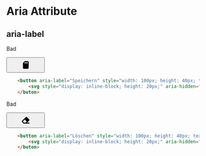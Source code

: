 # Aria Attribute
## aria-label

<div class="flex flex-wrap">
<div class="w-1/6">
	<p>
		Bad
	<p>
</div>
<div class="w-2/6">
	<button aria-label="Speichern" style="width: 100px; height: 40px; text-align: center;">
		<svg style="display: inline-block; height: 20px;" aria-hidden="true" focusable="false" data-prefix="fas" data-icon="sd-card" class="svg-inline--fa fa-sd-card fa-w-12" role="img" xmlns="http://www.w3.org/2000/svg" viewBox="0 0 384 512"><path fill="currentColor" d="M320 0H128L0 128v320c0 35.3 28.7 64 64 64h256c35.3 0 64-28.7 64-64V64c0-35.3-28.7-64-64-64zM160 160h-48V64h48v96zm80 0h-48V64h48v96zm80 0h-48V64h48v96z"></path></svg>
	</buton>
</div>
<div class="w-3/6">

``` html
	<button aria-label="Speichern" style="width: 100px; height: 40px; text-align: center;">
		<svg style="display: inline-block; height: 20px;" aria-hidden="true" focusable="false" data-prefix="fas" data-icon="sd-card" class="svg-inline--fa fa-sd-card fa-w-12" role="img" xmlns="http://www.w3.org/2000/svg" viewBox="0 0 384 512"><path fill="currentColor" d="M320 0H128L0 128v320c0 35.3 28.7 64 64 64h256c35.3 0 64-28.7 64-64V64c0-35.3-28.7-64-64-64zM160 160h-48V64h48v96zm80 0h-48V64h48v96zm80 0h-48V64h48v96z"></path></svg>
	</buton>
```
</div>
<div class="w-1/6">
	<p>
		Bad
	<p>
</div>
<div class="w-2/6">
	<button aria-label="Löschen" style="width: 100px; height: 40px; text-align: center;">
		<svg style="display: inline-block; height: 20px;" aria-hidden="true" focusable="false" data-prefix="fas" data-icon="eraser" class="svg-inline--fa fa-eraser fa-w-16" role="img" xmlns="http://www.w3.org/2000/svg" viewBox="0 0 512 512"><path fill="currentColor" d="M497.941 273.941c18.745-18.745 18.745-49.137 0-67.882l-160-160c-18.745-18.745-49.136-18.746-67.883 0l-256 256c-18.745 18.745-18.745 49.137 0 67.882l96 96A48.004 48.004 0 0 0 144 480h356c6.627 0 12-5.373 12-12v-40c0-6.627-5.373-12-12-12H355.883l142.058-142.059zm-302.627-62.627l137.373 137.373L265.373 416H150.628l-80-80 124.686-124.686z"></path></svg>
	</buton>
</div>
<div class="w-3/6">

``` html
	<button aria-label="Löschen" style="width: 100px; height: 40px; text-align: center;">
		<svg style="display: inline-block; height: 20px;" aria-hidden="true" focusable="false" data-prefix="fas" data-icon="eraser" class="svg-inline--fa fa-eraser fa-w-16" role="img" xmlns="http://www.w3.org/2000/svg" viewBox="0 0 512 512"><path fill="currentColor" d="M497.941 273.941c18.745-18.745 18.745-49.137 0-67.882l-160-160c-18.745-18.745-49.136-18.746-67.883 0l-256 256c-18.745 18.745-18.745 49.137 0 67.882l96 96A48.004 48.004 0 0 0 144 480h356c6.627 0 12-5.373 12-12v-40c0-6.627-5.373-12-12-12H355.883l142.058-142.059zm-302.627-62.627l137.373 137.373L265.373 416H150.628l-80-80 124.686-124.686z"></path></svg>
	</buton>
```
</div>
</div>


